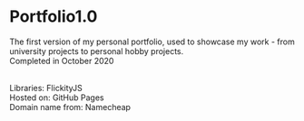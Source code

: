# Portfolio1.0
The first version of my personal portfolio, used to showcase my work - from university projects to personal hobby projects. </br>
Completed in October 2020
</br></br>


Libraries: FlickityJS </br>
Hosted on: GitHub Pages </br>
Domain name from: Namecheap
